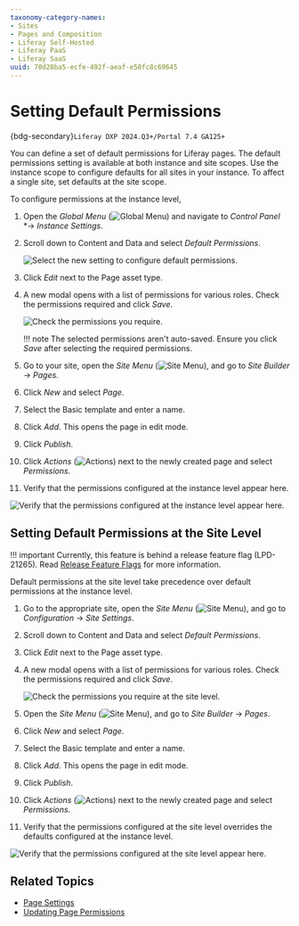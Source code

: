 ```yaml
---
taxonomy-category-names:
- Sites
- Pages and Composition
- Liferay Self-Hosted
- Liferay PaaS
- Liferay SaaS
uuid: 70d28ba5-ecfe-492f-aeaf-e50fc8c69645
---
```


# Setting Default Permissions

{bdg-secondary}`Liferay DXP 2024.Q3+/Portal 7.4 GA125+`

You can define a set of default permissions for Liferay pages. The default permissions setting is available at both instance and site scopes. Use the instance scope to configure defaults for all sites in your instance. To affect a single site, set defaults at the site scope.

To configure permissions at the instance level,

1. Open the *Global Menu* (![Global Menu](../../../images/icon-applications-menu.png)) and navigate to *Control Panel* *&rarr; *Instance Settings*.

1. Scroll down to Content and Data and select *Default Permissions*.

   ![Select the new setting to configure default permissions.](./setting-default-permissions/images/01.png)

1. Click *Edit* next to the Page asset type.

1. A new modal opens with a list of permissions for various roles. Check the permissions required and click *Save*.

   ![Check the permissions you require.](./setting-default-permissions/images/02.png)

   !!! note
       The selected permissions aren't auto-saved. Ensure you click *Save* after selecting the required permissions.

1. Go to your site, open the *Site Menu* (![Site Menu](../../../images/icon-product-menu.png)), and go to *Site Builder* &rarr; *Pages*.

1. Click *New* and select *Page*.

1. Select the Basic template and enter a name.

1. Click *Add*. This opens the page in edit mode.

1. Click *Publish*.

1. Click *Actions* (![Actions](../../../images/icon-actions.png)) next to the newly created page and select *Permissions*.

1. Verify that the permissions configured at the instance level appear here.

![Verify that the permissions configured at the instance level appear here.](./setting-default-permissions/images/03.png)

## Setting Default Permissions at the Site Level

!!! important
    Currently, this feature is behind a release feature flag (LPD-21265). Read [Release Feature Flags](../../../system-administration/configuring-liferay/feature-flags.md#release-feature-flags) for more information.

Default permissions at the site level take precedence over default permissions at the instance level.

1. Go to the appropriate site, open the *Site Menu* (![Site Menu](../../../images/icon-product-menu.png)), and go to *Configuration* &rarr; *Site Settings*.

1. Scroll down to Content and Data and select *Default Permissions*.

1. Click *Edit* next to the Page asset type.

1. A new modal opens with a list of permissions for various roles. Check the permissions required and click *Save*.

   ![Check the permissions you require at the site level.](./setting-default-permissions/images/04.png)

1. Open the *Site Menu* (![Site Menu](../../../images/icon-product-menu.png)), and go to *Site Builder* &rarr; *Pages*.

1. Click *New* and select *Page*.

1. Select the Basic template and enter a name.

1. Click *Add*. This opens the page in edit mode.

1. Click *Publish*.

1. Click *Actions* (![Actions](../../../images/icon-actions.png)) next to the newly created page and select *Permissions*.

1. Verify that the permissions configured at the site level overrides the defaults configured at the instance level.

![Verify that the permissions configured at the site level appear here.](./setting-default-permissions/images/05.png)

## Related Topics

- [Page Settings](../page-settings.md)
- [Updating Page Permissions](./updating-page-permissions.md)
